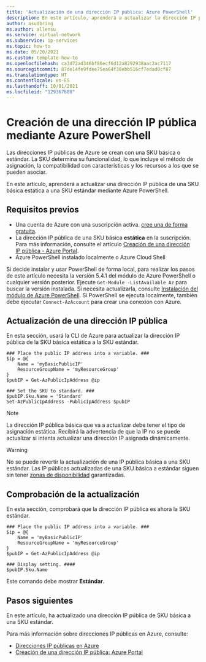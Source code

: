 ```yaml
---
title: 'Actualización de una dirección IP pública: Azure PowerShell'
description: En este artículo, aprenderá a actualizar la dirección IP pública de una SKU básica mediante Azure PowerShell.
author: asudbring
ms.author: allensu
ms.service: virtual-network
ms.subservice: ip-services
ms.topic: how-to
ms.date: 05/20/2021
ms.custom: template-how-to
ms.openlocfilehash: ca3d72ad346bf86ecf6d12a8292938aac2ac7117
ms.sourcegitcommit: 87de14fe9fdee75ea64f30ebb516cf7edad0cf87
ms.translationtype: HT
ms.contentlocale: es-ES
ms.lasthandoff: 10/01/2021
ms.locfileid: "129367688"
---
```

# <a name="upgrade-a-public-ip-address-using-azure-powershell"></a>Creación de una dirección IP pública mediante Azure PowerShell

Las direcciones IP públicas de Azure se crean con una SKU básica o estándar. La SKU determina su funcionalidad, lo que incluye el método de asignación, la compatibilidad con características y los recursos a los que se pueden asociar. 

En este artículo, aprenderá a actualizar una dirección IP pública de una SKU básica estática a una SKU estándar mediante Azure PowerShell.

## <a name="prerequisites"></a>Requisitos previos

* Una cuenta de Azure con una suscripción activa. [cree una de forma gratuita](https://azure.microsoft.com/free/?ref=microsoft.com&utm_source=microsoft.com&utm_medium=docs&utm_campaign=visualstudio).
* La dirección IP pública de una SKU básica **estática** en la suscripción. Para más información, consulte el artículo [Creación de una dirección IP pública - Azure Portal](../../virtual-network/create-public-ip-portal.md#create-a-basic-sku-public-ip-address).
* Azure PowerShell instalado localmente o Azure Cloud Shell

Si decide instalar y usar PowerShell de forma local, para realizar los pasos de este artículo necesita la versión 5.4.1 del módulo de Azure PowerShell o cualquier versión posterior. Ejecute `Get-Module -ListAvailable Az` para buscar la versión instalada. Si necesita actualizarla, consulte [Instalación del módulo de Azure PowerShell](/powershell/azure/install-Az-ps). Si PowerShell se ejecuta localmente, también debe ejecutar `Connect-AzAccount` para crear una conexión con Azure.

## <a name="upgrade-public-ip-address"></a>Actualización de una dirección IP pública

En esta sección, usará la CLI de Azure para actualizar la dirección IP pública de la SKU básica estática a la SKU estándar.

```azurepowershell-interactive
### Place the public IP address into a variable. ###
$ip = @{
    Name = 'myBasicPublicIP'
    ResourceGroupName = 'myResourceGroup'
}
$pubIP = Get-AzPublicIpAddress @ip

### Set the SKU to standard. ###
$pubIP.Sku.Name = 'Standard'
Set-AzPublicIpAddress -PublicIpAddress $pubIP

```
> [!NOTE]
> La dirección IP pública básica que va a actualizar debe tener el tipo de asignación estática. Recibirá la advertencia de que la IP no se puede actualizar si intenta actualizar una dirección IP asignada dinámicamente.

> [!WARNING]
> No se puede revertir la actualización de una IP pública básica a una SKU estándar. Las IP públicas actualizadas de una SKU básica a estándar siguen sin tener [zonas de disponibilidad](../../availability-zones/az-overview.md?toc=%2fazure%2fvirtual-network%2ftoc.json#availability-zones) garantizadas.

## <a name="verify-upgrade"></a>Comprobación de la actualización

En esta sección, comprobará que la dirección IP pública es ahora la SKU estándar.

```azurepowershell-interactive
### Place the public IP address into a variable. ###
$ip = @{
    Name = 'myBasicPublicIP'
    ResourceGroupName = 'myResourceGroup'
}
$pubIP = Get-AzPublicIpAddress @ip

### Display setting. ####
$pubIP.Sku.Name
```
Este comando debe mostrar **Estándar**.

## <a name="next-steps"></a>Pasos siguientes

En este artículo, ha actualizado una dirección IP pública de SKU básica a una SKU estándar.

Para más información sobre direcciones IP públicas en Azure, consulte:

- [Direcciones IP públicas en Azure](public-ip-addresses.md)
- [Creación de una dirección IP pública: Azure Portal](../../virtual-network/create-public-ip-portal.md)

